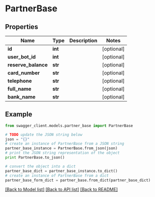 # PartnerBase


## Properties
Name | Type | Description | Notes
------------ | ------------- | ------------- | -------------
**id** | **int** |  | [optional] 
**user_bot_id** | **int** |  | [optional] 
**reserve_balance** | **str** |  | [optional] 
**card_number** | **str** |  | [optional] 
**telephone** | **str** |  | [optional] 
**full_name** | **str** |  | [optional] 
**bank_name** | **str** |  | [optional] 

## Example

```python
from swagger_client.models.partner_base import PartnerBase

# TODO update the JSON string below
json = "{}"
# create an instance of PartnerBase from a JSON string
partner_base_instance = PartnerBase.from_json(json)
# print the JSON string representation of the object
print PartnerBase.to_json()

# convert the object into a dict
partner_base_dict = partner_base_instance.to_dict()
# create an instance of PartnerBase from a dict
partner_base_form_dict = partner_base.from_dict(partner_base_dict)
```
[[Back to Model list]](../README.md#documentation-for-models) [[Back to API list]](../README.md#documentation-for-api-endpoints) [[Back to README]](../README.md)
